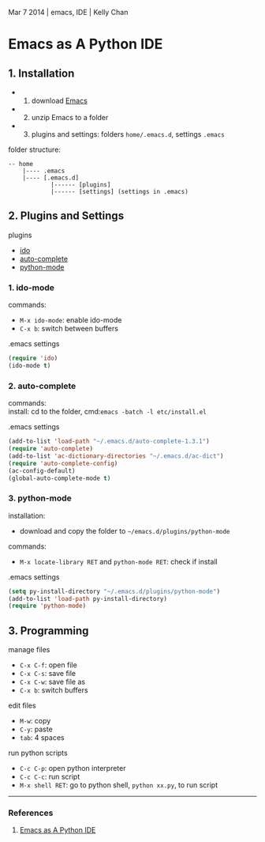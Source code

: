Mar 7 2014 | emacs, IDE | Kelly Chan
# Emacs as A Python IDE

## 1. Installation

- 1. download [Emacs](http://ftp.gnu.org/gnu/emacs/windows/)
- 2. unzip Emacs to a folder
- 3. plugins and settings: folders `home/.emacs.d`, settings `.emacs`

folder structure:
```
-- home
    |---- .emacs
    |---- [.emacs.d]
            |------ [plugins]
            |------ [settings] (settings in .emacs)
```

## 2. Plugins and Settings

plugins
- [ido](http://www.emacswiki.org/emacs/InteractivelyDoThings)
- [auto-complete](http://www.emacswiki.org/emacs/AutoComplete)
- [python-mode](https://launchpad.net/python-mode)

### 1. ido-mode

commands:  
- `M-x ido-mode`: enable ido-mode
- `C-x b`: switch between buffers

.emacs settings
```lisp
(require 'ido)
(ido-mode t)
```

### 2. auto-complete

commands:  
install: cd to the folder, cmd:`emacs -batch -l etc/install.el`  

.emacs settings
```lisp
(add-to-list 'load-path "~/.emacs.d/auto-complete-1.3.1")
(require 'auto-complete)
(add-to-list 'ac-dictionary-directories "~/.emacs.d/ac-dict")
(require 'auto-complete-config)
(ac-config-default)
(global-auto-complete-mode t)
```

### 3. python-mode

installation:
- download and copy the folder to `~/emacs.d/plugins/python-mode`

commands:
- `M-x locate-library RET` and `python-mode RET`: check if install

.emacs settings
```lisp
(setq py-install-directory "~/.emacs.d/plugins/python-mode")
(add-to-list 'load-path py-install-directory)
(require 'python-mode)
```

## 3. Programming

manage files
- `C-x C-f`: open file
- `C-x C-s`: save file
- `C-x C-w`: save file as
- `C-x b`: switch buffers

edit files
- `M-w`: copy
- `C-y`: paste
- `tab`: 4 spaces

run python scripts
- `C-c C-p`: open python interpreter
- `C-c C-c`: run script
- `M-x shell RET`: go to python shell, `python xx.py`, to run script


---
### References
1. [Emacs as A Python IDE](http://www.jesshamrick.com/2012/09/18/emacs-as-a-python-ide/)
